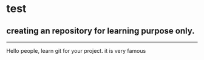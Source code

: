 # test
creating an repository for learning purpose only.
------
------
Hello people, learn git for your project. it is very famous 
